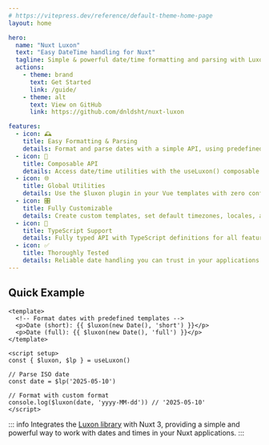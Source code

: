 ```yaml
---
# https://vitepress.dev/reference/default-theme-home-page
layout: home

hero:
  name: "Nuxt Luxon"
  text: "Easy DateTime handling for Nuxt"
  tagline: Simple & powerful date/time formatting and parsing with Luxon in your Nuxt applications
  actions:
    - theme: brand
      text: Get Started
      link: /guide/
    - theme: alt
      text: View on GitHub
      link: https://github.com/dnldsht/nuxt-luxon

features:
  - icon: 🕰️
    title: Easy Formatting & Parsing
    details: Format and parse dates with a simple API, using predefined templates or custom formats
  - icon: 🧩
    title: Composable API
    details: Access date/time utilities with the useLuxon() composable or directly in your templates
  - icon: 🌐
    title: Global Utilities
    details: Use the $luxon plugin in your Vue templates with zero configuration
  - icon: 🎛️
    title: Fully Customizable
    details: Create custom templates, set default timezones, locales, and more via module options
  - icon: 📝
    title: TypeScript Support
    details: Fully typed API with TypeScript definitions for all features
  - icon: ✅
    title: Thoroughly Tested
    details: Reliable date handling you can trust in your applications
---
```


## Quick Example

```vue
<template>
  <!-- Format dates with predefined templates -->
  <p>Date (short): {{ $luxon(new Date(), 'short') }}</p>
  <p>Date (full): {{ $luxon(new Date(), 'full') }}</p>
</template>

<script setup>
const { $luxon, $lp } = useLuxon()

// Parse ISO date
const date = $lp('2025-05-10')

// Format with custom format
console.log($luxon(date, 'yyyy-MM-dd')) // '2025-05-10'
</script>
```

::: info
Integrates the [Luxon library](https://moment.github.io/luxon/) with Nuxt 3, providing a simple and powerful way to work with dates and times in your Nuxt applications.
:::

